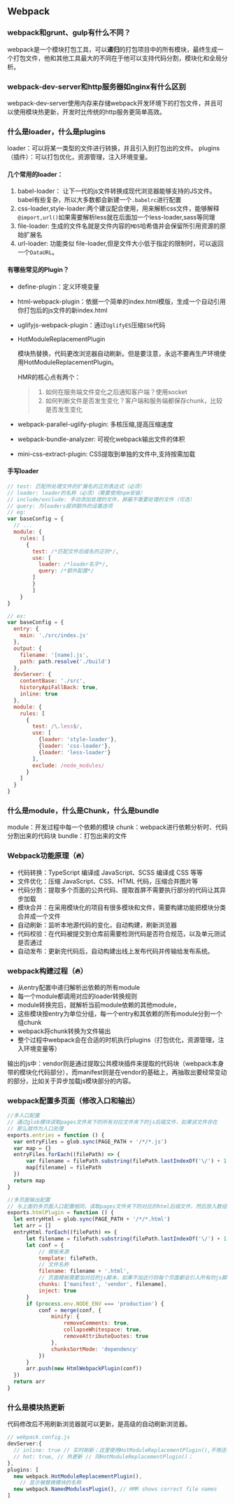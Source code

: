 ## Webpack

### webpack和grunt、gulp有什么不同？

webpack是一个模块打包工具，可以**递归**的打包项目中的所有模块，最终生成一个打包文件，他和其他工具最大的不同在于他可以支持代码分割，模块化和全局分析。

### webpack-dev-server和http服务器如nginx有什么区别

webpack-dev-server使用内存来存储webpack开发环境下的打包文件，并且可以使用模块热更新，开发时比传统的http服务更简单高效。

### 什么是loader，什么是plugins

loader：可以将某一类型的文件进行转换，并且引入到打包出的文件。
plugins（插件）：可以打包优化，资源管理，注入环境变量。

#### 几个常用的loader：

1. babel-loader： 让下一代的js文件转换成现代浏览器能够支持的JS文件。
   babel有些复杂，所以大多数都会新建一个`.babelrc`进行配置
2. css-loader,style-loader:两个建议配合使用，用来解析css文件，能够解释`@import,url()`如果需要解析less就在后面加一个less-loader,sass等同理
3. file-loader: 生成的文件名就是文件内容的`MD5`哈希值并会保留所引用资源的原始扩展名
4. url-loader: 功能类似 file-loader,但是文件大小低于指定的限制时，可以返回一个`DataURL`。

#### 有哪些常见的Plugin？

- define-plugin：定义环境变量

- html-webpack-plugin：依据一个简单的index.html模版，生成一个自动引用你打包后的js文件的新index.html 

- uglifyjs-webpack-plugin：通过`UglifyES`压缩`ES6`代码

- HotModuleReplacementPlugin 

  模块热替换，代码更改浏览器自动刷新。但是要注意，永远不要再生产环境使用HotModuleReplacementPlugin。

  HMR的核心点有两个：

  > 1. 如何在服务端文件变化之后通知客户端？使用socket
  > 2. 如何判断文件是否发生变化？客户端和服务端都保存chunk，比较是否发生变化

- webpack-parallel-uglify-plugin: 多核压缩,提高压缩速度

- webpack-bundle-analyzer: 可视化webpack输出文件的体积

- mini-css-extract-plugin: CSS提取到单独的文件中,支持按需加载

#### 手写loader

```js
// test: 匹配所处理文件的扩展名的正则表达式（必须）
// loader: loader的名称（必须）（需要使用npm安装）
// include/exclude: 手动添加处理的文件，屏蔽不需要处理的文件（可选）
// query: 为loaders提供额外的设置选项
// eg: 
var baseConfig = {
  // ...
  module: {
    rules: [
      {
        test: /*匹配文件后缀名的正则*/,
        use: [
          loader: /*loader名字*/,
          query: /*额外配置*/
        ]
  		}
 		]
	}
}

// ex:
var baseConfig = {
  entry: {
    main: './src/index.js'
  },
  output: {
    filename: '[name].js',
    path: path.resolve('./build')
  },
  devServer: {
    contentBase: './src',
    historyApiFallBack: true,
    inline: true
  },
  module: {
    rules: [
      {
        test: /\.less$/,
        use: [
          {loader: 'style-loader'},
          {loader: 'css-loader'},
          {loader: 'less-loader'}
        ],
        exclude: /node_modules/
      }
    ]
  }
}
```



### 什么是module，什么是Chunk，什么是bundle

module：开发过程中每一个依赖的模块
chunk：webpack进行依赖分析时、代码分割出来的代码块
bundle：打包出来的文件

### Webpack功能原理（🔥）

- 代码转换：TypeScript 编译成 JavaScript、SCSS 编译成 CSS 等等
- 文件优化：压缩 JavaScript、CSS、HTML 代码，压缩合并图片等
- 代码分割：提取多个页面的公共代码、提取首屏不需要执行部分的代码让其异步加载
- 模块合并：在采用模块化的项目有很多模块和文件，需要构建功能把模块分类合并成一个文件
- 自动刷新：监听本地源代码的变化，自动构建，刷新浏览器
- 代码校验：在代码被提交到仓库前需要检测代码是否符合规范，以及单元测试是否通过
- 自动发布：更新完代码后，自动构建出线上发布代码并传输给发布系统。

### webpack构建过程（🔥）

- 从entry配置中递归解析出依赖的所有module
- 每一个module都调用对应的loader转换规则
- module转换完后，就解析当前module依赖的其他module，
- 这些模块按entry为单位分组，每一个entry和其依赖的所有module分到一个组chunk
- webpack将chunk转换为文件输出
- 整个过程中webpack会在合适的时机执行plugins（打包优化，资源管理，注入环境变量等）

输出的js中：vendor则是通过提取公共模块插件来提取的代码块（webpack本身带的模块化代码部分），而manifest则是在vendor的基础上，再抽取出要经常变动的部分，比如关于异步加载js模块部分的内容。

### webpack配置多页面（修改入口和输出）

```js
//多入口配置
// 通过glob模块读取pages文件夹下的所有对应文件夹下的js后缀文件，如果该文件存在
// 那么就作为入口处理
exports.entries = function () {
  var entryFiles = glob.sync(PAGE_PATH + '/*/*.js')
  var map = {}
  entryFiles.forEach((filePath) => {
      var filename = filePath.substring(filePath.lastIndexOf('\/') + 1, filePath.lastIndexOf('.'))
      map[filename] = filePath
  })
  return map
}

//多页面输出配置
// 与上面的多页面入口配置相同，读取pages文件夹下的对应的html后缀文件，然后放入数组中
exports.htmlPlugin = function () {
  let entryHtml = glob.sync(PAGE_PATH + '/*/*.html')
  let arr = []
  entryHtml.forEach((filePath) => {
      let filename = filePath.substring(filePath.lastIndexOf('\/') + 1, filePath.lastIndexOf('.'))
      let conf = {
          // 模板来源
          template: filePath,
          // 文件名称
          filename: filename + '.html',
          // 页面模板需要加对应的js脚本，如果不加这行则每个页面都会引入所有的js脚本
          chunks: ['manifest', 'vendor', filename],
          inject: true
      }
      if (process.env.NODE_ENV === 'production') {
          conf = merge(conf, {
              minify: {
                  removeComments: true,
                  collapseWhitespace: true,
                  removeAttributeQuotes: true
              },
              chunksSortMode: 'dependency'
          })
      }
      arr.push(new HtmlWebpackPlugin(conf))
  })
  return arr
}
```

### 什么是模块热更新

代码修改后不用刷新浏览器就可以更新，是高级的自动刷新浏览器。

```js
// webpack.config.js
devServer:{
  // inline: true // 实时刷新；这里使用HotModuleReplacementPlugin(),不用还不成熟的inline
  // hot: true, // 热更新 // 同HotModuleReplacementPlugin()；
},
plugins: [
  new webpack.HotModuleReplacementPlugin(),
	// 显示被替换模块的名称
  new webpack.NamedModulesPlugin(), // HMR shows correct file names
]

```

